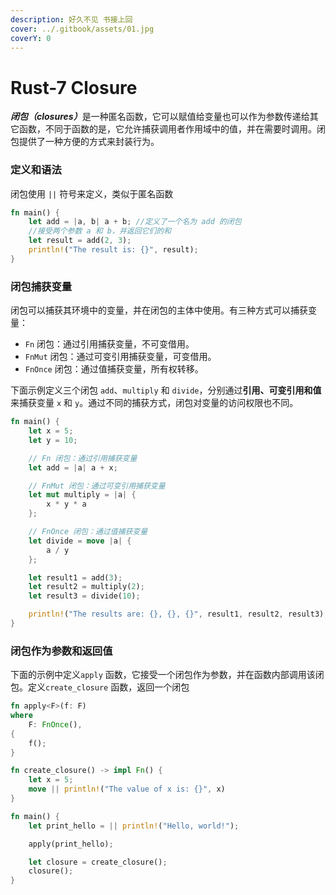 ```yaml
---
description: 好久不见 书接上回
cover: ../.gitbook/assets/01.jpg
coverY: 0
---
```


# Rust-7 Closure

_**闭包（closures）**_&#x662F;一种匿名函数，它可以赋值给变量也可以作为参数传递给其它函数，不同于函数的是，它允许捕获调用者作用域中的值，并在需要时调用。闭包提供了一种方便的方式来封装行为。

### 定义和语法

闭包使用 `||` 符号来定义，类似于匿名函数

```rust
fn main() {
    let add = |a, b| a + b; //定义了一个名为 add 的闭包
    //接受两个参数 a 和 b，并返回它们的和
    let result = add(2, 3);
    println!("The result is: {}", result);
}
```

### 闭包捕获变量

闭包可以捕获其环境中的变量，并在闭包的主体中使用。有三种方式可以捕获变量：

* `Fn` 闭包：通过引用捕获变量，不可变借用。
* `FnMut` 闭包：通过可变引用捕获变量，可变借用。
* `FnOnce` 闭包：通过值捕获变量，所有权转移。

下面示例定义三个闭包 `add`、`multiply` 和 `divide`，分别通过**引用、可变引用和值**来捕获变量 `x` 和 `y`。通过不同的捕获方式，闭包对变量的访问权限也不同。

```rust
fn main() {
    let x = 5;
    let y = 10;

    // Fn 闭包：通过引用捕获变量
    let add = |a| a + x;

    // FnMut 闭包：通过可变引用捕获变量
    let mut multiply = |a| {
        x * y * a
    };

    // FnOnce 闭包：通过值捕获变量
    let divide = move |a| {
        a / y
    };

    let result1 = add(3);
    let result2 = multiply(2);
    let result3 = divide(10);

    println!("The results are: {}, {}, {}", result1, result2, result3);
}

```

### 闭包作为参数和返回值

&#x20;下面的示例中定义`apply` 函数，它接受一个闭包作为参数，并在函数内部调用该闭包。定义`create_closure` 函数，返回一个闭包

```rust
fn apply<F>(f: F)
where
    F: FnOnce(),
{
    f();
}

fn create_closure() -> impl Fn() {
    let x = 5;
    move || println!("The value of x is: {}", x)
}

fn main() {
    let print_hello = || println!("Hello, world!");

    apply(print_hello);

    let closure = create_closure();
    closure();
}

```



